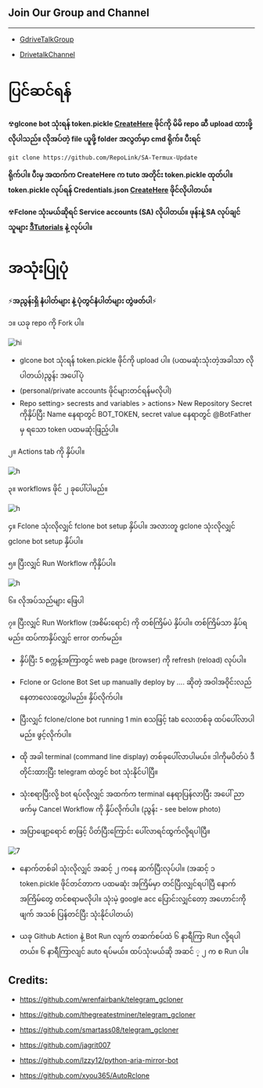 ## Join Our Group and Channel
*****************************

- [GdriveTalkGroup](https://t.me/drivetalk)

- [DrivetalkChannel](https://t.me/drivetalkchannel)



 # ပြင်ဆင်ရန်



☢**glcone bot သုံးရန် token.pickle [CreateHere](https://telegra.ph/Create-tokenpickle-06-09) ဖိုင်ကို မိမိ repo ဆီ upload ထားဖို့လိုပါသည်။ လိုအပ်တဲ့ file ယူဖို့ folder အလွတ်မှာ cmd ရိုက်။ 
ပီးရင်**

``git clone https://github.com/RepoLink/SA-Termux-Update``

**ရိုက်ပါ။ ပီးမှ အထက်က CreateHere က tuto အတိုင်း token.pickle ထုတ်ပါ။ token.pickle လုပ်ရန် Credentials.json [CreateHere](https://telegra.ph/Create-credentialsjson-06-09) ဖိုင်လိုပါတယ်။**


☢**Fclone သုံးမယ်ဆိုရင် Service accounts (SA) လိုပါတယ်။ ဖုန်းနဲ့ SA လုပ်ချင်သူများ [ဒီTutorials](https://t.me/drivetalkchannel/165) နဲ့ လုပ်ပါ။**



  # အသုံးပြုပုံ 
  
  ⚡**အညွန်းရှိ နံပါတ်များ နဲ့ ပုံတွင်နံပါတ်များ တွဲဖတ်ပါ**⚡
  
၁။ ယခု repo ကို Fork ပါ။

![hi](https://telegra.ph/file/7ceaa9af66ff33534cfbb.jpg)
 
- glcone bot သုံးရန် token.pickle ဖိုင်ကို upload ပါ။ (ပထမဆုံးသုံးတဲ့အခါသာ လိုပါတယ်)ညွန်း အပေါ်ပုံ
- (personal/private accounts ဖိုင်များတင်ရန်မလိုပါ)
- Repo setting> secrests and variables > actions> New Repository Secret ကိုနှိပ်ပြီး Name နေရာတွင် BOT_TOKEN, secret value နေရာတွင် @BotFather မှ ရသော token ပထမဆုံးဖြည့်ပါ။

၂။ Actions tab ကို နှိပ်ပါ။

![h](https://telegra.ph/file/52030af5e04d92bb8630f.jpg)

၃။ workflows ဖိုင် ၂ ခုပေါ်ပါမည်။ 

![h](https://telegra.ph/file/bbfc4223f0821e788094d.jpg)

၄။ Fclone သုံးလိုလျှင် fclone bot setup နှိပ်ပါ။ အလားတူ gclone သုံးလိုလျှင် gclone bot setup နှိပ်ပါ။ 

၅။ ပြီးလျှင် Run Workflow ကိုနှိပ်ပါ။ 

![h](https://telegra.ph/file/a51108209b6b4a16b64c0.jpg)

၆။ လိုအပ်သည်များ ဖြေပါ

၇။ ပြီးလျှင် Run Workflow (အစိမ်းရောင်) ကို တစ်ကြိမ်ပဲ နှိပ်ပါ။ တစ်ကြိမ်သာ နှိပ်ရမည်။ ထပ်ကာနှိပ်လျှင် error တက်မည်။

- နှိပ်ပြီး 5 စက္ကန့်အကြာတွင် web page (browser) ကို refresh (reload) လုပ်ပါ။

- Fclone or Gclone Bot Set up manually deploy by .... ဆိုတဲ့ အဝါအဝိုင်းလည်နေတာလေးတွေ့ပါမည်။ နှိပ်လိုက်ပါ။

- ပြီးလျှင် fclone/clone bot running  1 min စသဖြင့် tab လေးတစ်ခု ထပ်ပေါ်လာပါမည်။ ဖွင့်လိုက်ပါ။

- ထို အခါ terminal (command line display) တစ်ခုပေါ်လာပါမယ်။ ဒါကိုမပိတ်ပဲ ဒီတိုင်းထားပြီး telegram ထဲတွင် bot သုံးနိုင်ပါပြီ။

- သုံးစရာပြီးလို့ bot ရပ်လိုလျှင် အထက်က terminal နေရာပြန်လာပြီး အပေါ် ညာဖက်မှ  Cancel Workflow  ကို နှိပ်လိုက်ပါ။ (ညွန်း - see below photo) 

- အပြာဖျော့ရောင် စာဖြင့် ပိတ်ပြီးကြောင်း ပေါ်လာရင်ထွက်လို့ရပါပြီ။

![7](https://telegra.ph/file/59248ee778636b1665251.jpg)

- နောက်တစ်ခါ သုံးလိုလျှင် အဆင့် ၂ ကနေ ဆက်ပြီးလုပ်ပါ။ (အဆင့် ၁ token.pickle ဖိုင်တင်တာက ပထမဆုံး အကြိမ်မှာ တင်ပြီးလျှင်ရပါပြီ နောက်အကြိမ်တွေ တင်စရာမလိုပါ။ သုံးမဲ့ google acc ပြောင်းလျှင်တော့ အဟောင်းကို ဖျက် အသစ် ပြန်တင်ပြီး သုံးနိုင်ပါတယ်) 

- ယခု Github Action နဲ့ Bot Run လျက် တဆက်စပ်ထဲ ၆ နာရီကြာ Run လို့ရပါတယ်။ ၆ နာရီကြာလျင် auto ရပ်မယ်။ ထပ်သုံးမယ်ဆို အဆင် ့ ၂ က စ Run ပါ။



## Credits:
- https://github.com/wrenfairbank/telegram_gcloner

- https://github.com/thegreatestminer/telegram_gcloner

- https://github.com/smartass08/telegram_gcloner

- https://github.com/jagrit007

- https://github.com/lzzy12/python-aria-mirror-bot

- https://github.com/xyou365/AutoRclone
